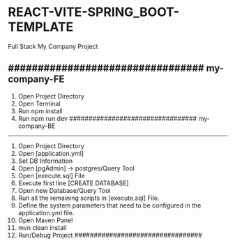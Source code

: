 # REACT-VITE-SPRING_BOOT-TEMPLATE
Full Stack My Company Project

#################################
my-company-FE
---------------------------------
1. Open Project Directory
2. Open Terminal
3. Run npm install
4. Run npm run dev
#################################
my-company-BE
---------------------------------
1. Open Project Directory
2. Open [application.yml]
3. Set DB Information
4. Open [pgAdmin] -> postgres/Query Tool
5. Open [execute.sql] File
6. Execute first line [CREATE DATABASE]
7. Open new Database/Query Tool
8. Run all the remaining scripts in [execute.sql] File.
9. Define the system parameters that need to be configured in the application.yml file.
10. Open Maven Panel
11. mvn clean install
12. Run/Debug Project
#################################
